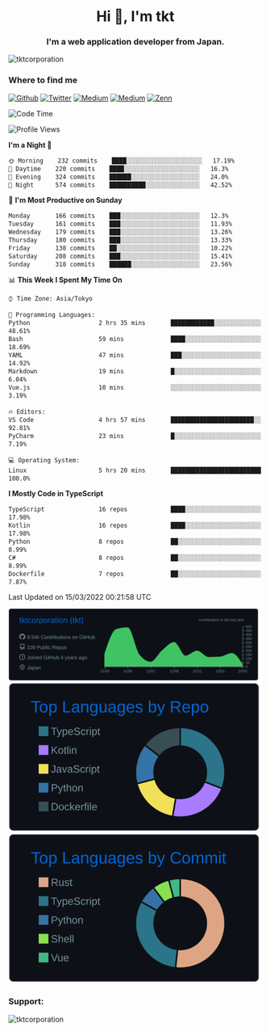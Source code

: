 <h1 align="center">Hi 👋, I'm tkt</h1>
<h3 align="center">I'm a web application developer from Japan.</h3>

<p align="left"> <img src="https://komarev.com/ghpvc/?username=tktcorporation&label=Profile%20views&color=0e75b6&style=flat" alt="tktcorporation" /> </p>

<h3>Where to find me</h3>
<p>
<a href="https://github.com/tktcorporation" target="_blank"><img alt="Github" src="https://img.shields.io/badge/GitHub-%2312100E.svg?&style=for-the-badge&logo=Github&logoColor=white" /></a>
<a href="https://twitter.com/tktcorporation" target="_blank"><img alt="Twitter" src="https://img.shields.io/badge/twitter-%231DA1F2.svg?&style=for-the-badge&logo=twitter&logoColor=white" /></a>
<a href="https://www.linkedin.com/in/tktcorporation" target="_blank"><img alt="Medium" src="https://img.shields.io/badge/linkdin-0a66c2.svg?&style=for-the-badge&logo=linkedin&logoColor=white" /></a>
<a href="https://qiita.com/tktcorporation" target="_blank"><img alt="Medium" src="https://img.shields.io/badge/qiita-55C500.svg?&style=for-the-badge&logo=qiita&logoColor=white" /></a>
<a href="https://zenn.dev/tktcorporation" target="_blank"><img alt="Zenn" src="https://img.shields.io/badge/Zenn-3EA8FF.svg?&style=for-the-badge&logo=Zenn&logoColor=white" /></a>
</p>
  
<!--START_SECTION:waka-->
![Code Time](http://img.shields.io/badge/Code%20Time-201%20hrs%2058%20mins-blue)

![Profile Views](http://img.shields.io/badge/Profile%20Views-0-blue)

**I'm a Night 🦉** 

```text
🌞 Morning    232 commits    ████░░░░░░░░░░░░░░░░░░░░░   17.19% 
🌆 Daytime    220 commits    ████░░░░░░░░░░░░░░░░░░░░░   16.3% 
🌃 Evening    324 commits    ██████░░░░░░░░░░░░░░░░░░░   24.0% 
🌙 Night      574 commits    ██████████░░░░░░░░░░░░░░░   42.52%

```
📅 **I'm Most Productive on Sunday** 

```text
Monday       166 commits    ███░░░░░░░░░░░░░░░░░░░░░░   12.3% 
Tuesday      161 commits    ███░░░░░░░░░░░░░░░░░░░░░░   11.93% 
Wednesday    179 commits    ███░░░░░░░░░░░░░░░░░░░░░░   13.26% 
Thursday     180 commits    ███░░░░░░░░░░░░░░░░░░░░░░   13.33% 
Friday       138 commits    ██░░░░░░░░░░░░░░░░░░░░░░░   10.22% 
Saturday     208 commits    ███░░░░░░░░░░░░░░░░░░░░░░   15.41% 
Sunday       318 commits    ██████░░░░░░░░░░░░░░░░░░░   23.56%

```


📊 **This Week I Spent My Time On** 

```text
⌚︎ Time Zone: Asia/Tokyo

💬 Programming Languages: 
Python                   2 hrs 35 mins       ████████████░░░░░░░░░░░░░   48.61% 
Bash                     59 mins             ████░░░░░░░░░░░░░░░░░░░░░   18.69% 
YAML                     47 mins             ███░░░░░░░░░░░░░░░░░░░░░░   14.92% 
Markdown                 19 mins             █░░░░░░░░░░░░░░░░░░░░░░░░   6.04% 
Vue.js                   10 mins             ░░░░░░░░░░░░░░░░░░░░░░░░░   3.19%

🔥 Editors: 
VS Code                  4 hrs 57 mins       ███████████████████████░░   92.81% 
PyCharm                  23 mins             █░░░░░░░░░░░░░░░░░░░░░░░░   7.19%

💻 Operating System: 
Linux                    5 hrs 20 mins       █████████████████████████   100.0%

```

**I Mostly Code in TypeScript** 

```text
TypeScript               16 repos            ████░░░░░░░░░░░░░░░░░░░░░   17.98% 
Kotlin                   16 repos            ████░░░░░░░░░░░░░░░░░░░░░   17.98% 
Python                   8 repos             ██░░░░░░░░░░░░░░░░░░░░░░░   8.99% 
C#                       8 repos             ██░░░░░░░░░░░░░░░░░░░░░░░   8.99% 
Dockerfile               7 repos             ██░░░░░░░░░░░░░░░░░░░░░░░   7.87%

```



 Last Updated on 15/03/2022 00:21:58 UTC
<!--END_SECTION:waka-->

[![](https://raw.githubusercontent.com/tktcorporation/tktcorporation/master/profile-summary-card-output/github_dark/0-profile-details.svg)](https://github.com/vn7n24fzkq/github-profile-summary-cards)
[![](https://raw.githubusercontent.com/tktcorporation/tktcorporation/master/profile-summary-card-output/github_dark/1-repos-per-language.svg)](https://github.com/vn7n24fzkq/github-profile-summary-cards) [![](https://raw.githubusercontent.com/tktcorporation/tktcorporation/master/profile-summary-card-output/github_dark/2-most-commit-language.svg)](https://github.com/vn7n24fzkq/github-profile-summary-cards)

<h3 align="left">Support:</h3>
<p><a href="https://www.buymeacoffee.com/tktcorporation"> <img align="left" src="https://cdn.buymeacoffee.com/buttons/v2/default-yellow.png" height="50" width="210" alt="tktcorporation" /></a></p><br><br>

